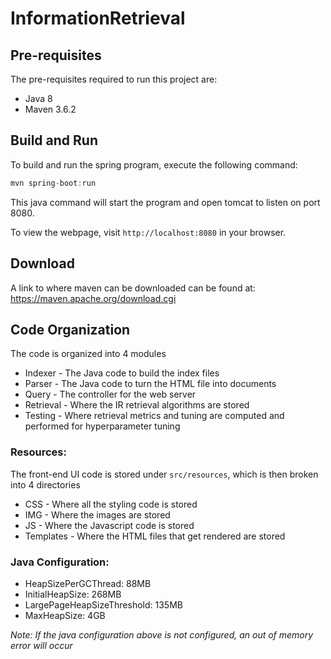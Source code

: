 # InformationRetrieval
## Pre-requisites
The pre-requisites required to run this project are:

* Java 8
* Maven 3.6.2

## Build and Run
To build and run the spring program, execute the following command:
```java
mvn spring-boot:run
```
This java command will start the program and open tomcat to listen on port 8080. 

To view the webpage, visit ` http://localhost:8080 ` in your browser.

## Download

A link to where maven can be downloaded can be found at:  
https://maven.apache.org/download.cgi

## Code Organization  

The code is organized into 4 modules  
* Indexer - The Java code to build the index files  
* Parser - The Java code to turn the HTML file into documents  
* Query - The controller for the web server  
* Retrieval - Where the IR retrieval algorithms are stored  
* Testing - Where retrieval metrics and tuning are computed and performed for hyperparameter tuning  

### Resources:  
The front-end UI code is stored under `src/resources`, which is then broken into 4 directories  
* CSS - Where all the styling code is stored
* IMG - Where the images are stored
* JS - Where the Javascript code is stored
* Templates - Where the HTML files that get rendered are stored

### Java Configuration:  
* HeapSizePerGCThread: 88MB  
* InitialHeapSize: 268MB  
* LargePageHeapSizeThreshold: 135MB  
* MaxHeapSize: 4GB  

*Note: If the java configuration above is not configured, an out of memory error will occur*  
